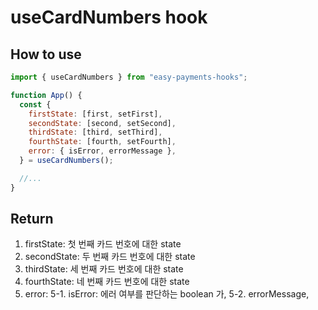 # useCardNumbers hook

## How to use

```jsx
import { useCardNumbers } from "easy-payments-hooks";

function App() {
  const {
    firstState: [first, setFirst],
    secondState: [second, setSecond],
    thirdState: [third, setThird],
    fourthState: [fourth, setFourth],
    error: { isError, errorMessage },
  } = useCardNumbers();

  //...
}
```

## Return

1. firstState: 첫 번째 카드 번호에 대한 state
2. secondState: 두 번째 카드 번호에 대한 state
3. thirdState: 세 번째 카드 번호에 대한 state
4. fourthState: 네 번째 카드 번호에 대한 state
5. error:
   5-1. isError: 에러 여부를 판단하는 boolean 가,
   5-2. errorMessage,
